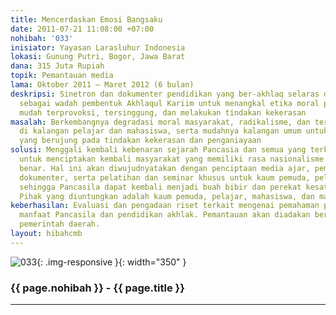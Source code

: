 ```yaml
---
title: Mencerdaskan Emosi Bangsaku
date: 2011-07-21 11:08:00 +07:00
nohibah: '033'
inisiator: Yayasan Larasluhur Indonesia
lokasi: Gunung Putri, Bogor, Jawa Barat
dana: 315 Juta Rupiah
topik: Pemantauan media
lama: Oktober 2011 – Maret 2012 (6 bulan)
deskripsi: Sinetron dan dokumenter pendidikan yang ber-akhlaq selaras dengan Pancasila
  sebagai wadah pembentuk Akhlaqul Kariim untuk menangkal etika moral pemuda yang
  mudah terprovoksi, tersinggung, dan melakukan tindakan kekerasan
masalah: Berkembangnya degradasi moral masyarakat, radikalisme, dan terorisme bahkan
  di kalangan pelajar dan mahasiswa, serta mudahnya kalangan umum untuk terprovokasi
  yang berujung pada tindakan kekerasan dan penganiayaan
solusi: Menggali kembali kebenaran sejarah Pancasia dan semua yang terkait di dalamnya
  untuk menciptakan kembali masyarakat yang memiliki rasa nasionalisme yang baik dan
  benar. Hal ini akan diwujudnyatakan dengan penciptaan media ajar, pembuatan film
  dokumenter, serta pelatihan dan seminar khusus untuk kaum pemuda, pelajar, dan mahasiswa
  sehingga Pancasila dapat kembali menjadi buah bibir dan perekat kesatuan bangsa.
  Pihak yang diuntungkan adalah kaum pemuda, pelajar, mahasiswa, dan masyarakat umum.
keberhasilan: Evaluasi dan pengadaan riset terkait mengenai pemahaman peserta tentang
  manfaat Pancasila dan pendidikan akhlak. Pemantauan akan diadakan bersama dengan
  pemerintah daerah.
layout: hibahcmb
---
```


![033](/static/img/hibahcmb/033.png){: .img-responsive }{: width="350" }

### {{ page.nohibah }} - {{ page.title }}

---
